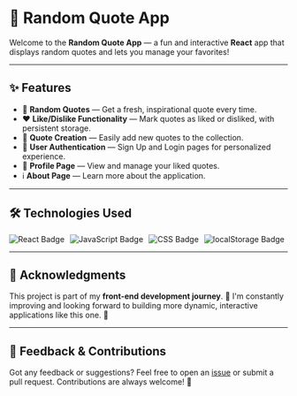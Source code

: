 # 🌟 Random Quote App

Welcome to the **Random Quote App** — a fun and interactive **React** app that displays random quotes and lets you manage your favorites!

---

## ✨ Features

- 💬 **Random Quotes** — Get a fresh, inspirational quote every time.
- ❤️ **Like/Dislike Functionality** — Mark quotes as liked or disliked, with persistent storage.
- 📝 **Quote Creation** — Easily add new quotes to the collection.
- 🔐 **User Authentication** — Sign Up and Login pages for personalized experience.
- 👤 **Profile Page** — View and manage your liked quotes.
- ℹ️ **About Page** — Learn more about the application.

---

## 🛠️ Technologies Used

<div align="left" style="display: flex; gap: 10px;">
  <img src="https://img.shields.io/badge/React-61DAFB?style=for-the-badge&logo=react&logoColor=black" alt="React Badge" />
  <img src="https://img.shields.io/badge/JavaScript-F7DF1E?style=for-the-badge&logo=javascript&logoColor=black" alt="JavaScript Badge" />
  <img src="https://img.shields.io/badge/CSS3-1572B6?style=for-the-badge&logo=css3&logoColor=white" alt="CSS Badge" />
  <img src="https://img.shields.io/badge/localStorage-FF6F61?style=for-the-badge&logo=html5&logoColor=white" alt="localStorage Badge" />
</div>

---


## 🙌 Acknowledgments

This project is part of my **front-end development journey**. 💪 I'm constantly improving and looking forward to building more dynamic, interactive applications like this one. 🚀

---

## 💬 Feedback & Contributions

Got any feedback or suggestions? Feel free to open an [issue](https://github.com/Baljann/random-quote-app/issues) or submit a pull request. Contributions are always welcome! 🙌
